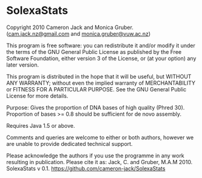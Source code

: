# SolexaStats

Copyright 2010 Cameron Jack and Monica Gruber. 
(cam.jack.nz@gmail.com and monica.gruber@vuw.ac.nz) 
 
This program is free software: you can redistribute it and/or modify 
it under the terms of the GNU General Public License as published by 
the Free Software Foundation, either version 3 of the License, or 
(at your option) any later version. 

This program is distributed in the hope that it will be useful, 
but WITHOUT ANY WARRANTY; without even the implied warranty of 
MERCHANTABILITY or FITNESS FOR A PARTICULAR PURPOSE.  See the 
GNU General Public License for more details.

Purpose: Gives the proportion of DNA bases of high quality (Phred 30).
Proportion of bases >= 0.8 should be sufficient for de novo assembly.

Requires Java 1.5 or above.

Comments and queries are welcome to either or both authors, however we are
unable to provide dedicated technical support. 

Please acknowledge the authors if you use the programme in any work 
resulting in publication. Please cite it as:
Jack, C. and Gruber, M.A.M 2010. SolexaStats v 0.1. 
https://github.com/cameron-jack/SolexaStats
